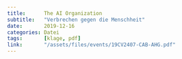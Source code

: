 ```yaml
---
title:      The AI Organization
subtitle:   "Verbrechen gegen die Menschheit"
date:       2019-12-16
categories: Datei
tags:       [klage, pdf]
link:       "/assets/files/events/19CV2407-CAB-AHG.pdf"
---
```

